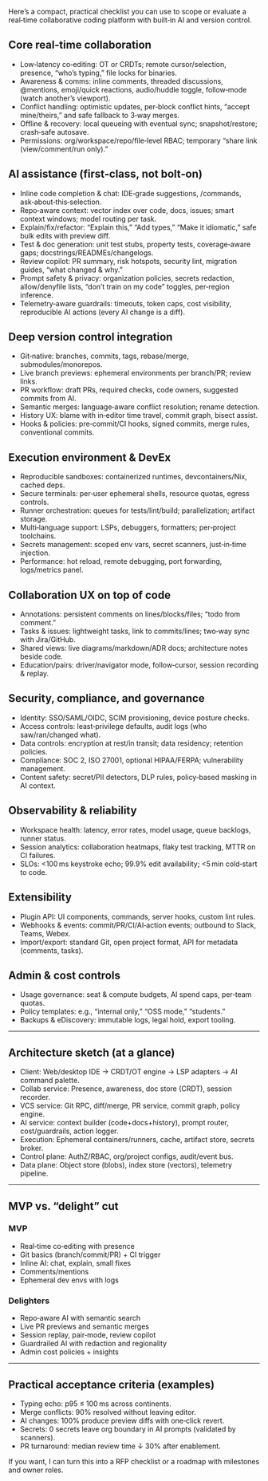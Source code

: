 Here’s a compact, practical checklist you can use to scope or evaluate a real‑time collaborative coding platform with built‑in AI and version control.

## Core real‑time collaboration
- Low‑latency co‑editing: OT or CRDTs; remote cursor/selection, presence, “who’s typing,” file locks for binaries.
- Awareness & comms: inline comments, threaded discussions, @mentions, emoji/quick reactions, audio/huddle toggle, follow‑mode (watch another’s viewport).
- Conflict handling: optimistic updates, per‑block conflict hints, “accept mine/theirs,” and safe fallback to 3‑way merges.
- Offline & recovery: local queueing with eventual sync; snapshot/restore; crash‑safe autosave.
- Permissions: org/workspace/repo/file‑level RBAC; temporary “share link (view/comment/run only).”

## AI assistance (first‑class, not bolt‑on)
- Inline code completion & chat: IDE‑grade suggestions, /commands, ask‑about‑this‑selection.
- Repo‑aware context: vector index over code, docs, issues; smart context windows; model routing per task.
- Explain/fix/refactor: “Explain this,” “Add types,” “Make it idiomatic,” safe bulk edits with preview diff.
- Test & doc generation: unit test stubs, property tests, coverage‑aware gaps; docstrings/READMEs/changelogs.
- Review copilot: PR summary, risk hotspots, security lint, migration guides, “what changed & why.”
- Prompt safety & privacy: organization policies, secrets redaction, allow/denyfile lists, “don’t train on my code” toggles, per‑region inference.
- Telemetry‑aware guardrails: timeouts, token caps, cost visibility, reproducible AI actions (every AI change is a diff).

## Deep version control integration
- Git‑native: branches, commits, tags, rebase/merge, submodules/monorepos.
- Live branch previews: ephemeral environments per branch/PR; review links.
- PR workflow: draft PRs, required checks, code owners, suggested commits from AI.
- Semantic merges: language‑aware conflict resolution; rename detection.
- History UX: blame with in‑editor time travel, commit graph, bisect assist.
- Hooks & policies: pre‑commit/CI hooks, signed commits, merge rules, conventional commits.

## Execution environment & DevEx
- Reproducible sandboxes: containerized runtimes, devcontainers/Nix, cached deps.
- Secure terminals: per‑user ephemeral shells, resource quotas, egress controls.
- Runner orchestration: queues for tests/lint/build; parallelization; artifact storage.
- Multi‑language support: LSPs, debuggers, formatters; per‑project toolchains.
- Secrets management: scoped env vars, secret scanners, just‑in‑time injection.
- Performance: hot reload, remote debugging, port forwarding, logs/metrics panel.

## Collaboration UX on top of code
- Annotations: persistent comments on lines/blocks/files; “todo from comment.”
- Tasks & issues: lightweight tasks, link to commits/lines; two‑way sync with Jira/GitHub.
- Shared views: live diagrams/markdown/ADR docs; architecture notes beside code.
- Education/pairs: driver/navigator mode, follow‑cursor, session recording & replay.

## Security, compliance, and governance
- Identity: SSO/SAML/OIDC, SCIM provisioning, device posture checks.
- Access controls: least‑privilege defaults, audit logs (who saw/ran/changed what).
- Data controls: encryption at rest/in transit; data residency; retention policies.
- Compliance: SOC 2, ISO 27001, optional HIPAA/FERPA; vulnerability management.
- Content safety: secret/PII detectors, DLP rules, policy‑based masking in AI context.

## Observability & reliability
- Workspace health: latency, error rates, model usage, queue backlogs, runner status.
- Session analytics: collaboration heatmaps, flaky test tracking, MTTR on CI failures.
- SLOs: <100 ms keystroke echo; 99.9% edit availability; <5 min cold‑start to code.

## Extensibility
- Plugin API: UI components, commands, server hooks, custom lint rules.
- Webhooks & events: commit/PR/CI/AI‑action events; outbound to Slack, Teams, Webex.
- Import/export: standard Git, open project format, API for metadata (comments, tasks).

## Admin & cost controls
- Usage governance: seat & compute budgets, AI spend caps, per‑team quotas.
- Policy templates: e.g., “internal only,” “OSS mode,” “students.”
- Backups & eDiscovery: immutable logs, legal hold, export tooling.

---

## Architecture sketch (at a glance)
- Client: Web/desktop IDE → CRDT/OT engine → LSP adapters → AI command palette.
- Collab service: Presence, awareness, doc store (CRDT), session recorder.
- VCS service: Git RPC, diff/merge, PR service, commit graph, policy engine.
- AI service: context builder (code+docs+history), prompt router, cost/guardrails, action logger.
- Execution: Ephemeral containers/runners, cache, artifact store, secrets broker.
- Control plane: AuthZ/RBAC, org/project configs, audit/event bus.
- Data plane: Object store (blobs), index store (vectors), telemetry pipeline.

---

## MVP vs. “delight” cut

### MVP
- Real‑time co‑editing with presence
- Git basics (branch/commit/PR) + CI trigger
- Inline AI: chat, explain, small fixes
- Comments/mentions
- Ephemeral dev envs with logs

### Delighters
- Repo‑aware AI with semantic search
- Live PR previews and semantic merges
- Session replay, pair‑mode, review copilot
- Guardrailed AI with redaction and regionality
- Admin cost policies + insights

---

## Practical acceptance criteria (examples)
- Typing echo: p95 ≤ 100 ms across continents.
- Merge conflicts: 90% resolved without leaving editor.
- AI changes: 100% produce preview diffs with one‑click revert.
- Secrets: 0 secrets leave org boundary in AI prompts (validated by scanners).
- PR turnaround: median review time ↓ 30% after enablement.

If you want, I can turn this into a RFP checklist or a roadmap with milestones and owner roles.
  
